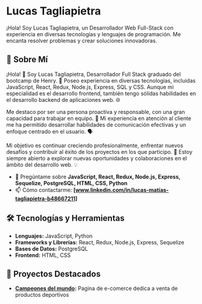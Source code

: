 # Lucas Tagliapietra

¡Hola! Soy Lucas Tagliapietra, un Desarrollador Web Full-Stack con experiencia en diversas tecnologías y lenguajes de programación. Me encanta resolver problemas y crear soluciones innovadoras.

## 🚀 Sobre Mí
¡Hola! 👋 Soy Lucas Tagliapietra, Desarrollador Full Stack graduado del bootcamp de Henry. 🚀 Poseo experiencia en diversas tecnologías, incluidas JavaScript, React, Redux, Node.js, Express, SQL y CSS. Aunque mi especialidad es el desarrollo frontend, también tengo sólidas habilidades en el desarrollo backend de aplicaciones web. 🌐

Me destaco por ser una persona proactiva y responsable, con una gran capacidad para trabajar en equipo. 👥 Mi experiencia en atención al cliente me ha permitido desarrollar habilidades de comunicación efectivas y un enfoque centrado en el usuario. 🗣️

Mi objetivo es continuar creciendo profesionalmente, enfrentar nuevos desafíos y contribuir al éxito de los proyectos en los que participo. 🎯 Estoy siempre abierto a explorar nuevas oportunidades y colaboraciones en el ámbito del desarrollo web. 💡
- 💬 Pregúntame sobre **JavaScript, React, Redux, Node.js, Express, Sequelize, PostgreSQL, HTML, CSS, Python**
- 📫 Cómo contactarme: **[www.linkedin.com/in/lucas-matías-tagliapietra-b48667211]**


## 🛠️ Tecnologías y Herramientas

- **Lenguajes:** JavaScript, Python
- **Frameworks y Librerías:** React, Redux, Node.js, Express, Sequelize
- **Bases de Datos:** PostgreSQL
- **Frontend:** HTML, CSS


## 📌 Proyectos Destacados

- **[Campeones del mundo](https://github.com/lucastagliapietra19/H-PF18B-CampeonesDelMundo.git):** Pagina de e-comerce dedica a venta de productos deportivos

